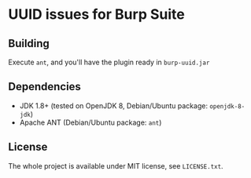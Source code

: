 UUID issues for Burp Suite
==========================

Building
--------

Execute `ant`, and you'll have the plugin ready in `burp-uuid.jar`

Dependencies
------------

 - JDK 1.8+ (tested on OpenJDK 8, Debian/Ubuntu package: `openjdk-8-jdk`)
 - Apache ANT (Debian/Ubuntu package: `ant`)

License
-------

The whole project is available under MIT license, see `LICENSE.txt`.
